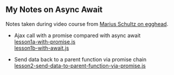 ## My Notes on Async Await

Notes taken during video course from [Marius Schultz on egghead](https://egghead.io/lessons/javascript-write-an-asynchronous-function-with-async-await). 

- Ajax call with a promise compared with async await<br/>
[lesson1a-with-promise.js](./lesson1a-with-promise.js)<br/>
[lesson1b-with-await.js](./lesson1b-with-await.js)

- Send data back to a parent function via promise chain<br/>
[lesson2-send-data-to-parent-function-via-promise.js](./lesson2-send-data-to-parent-function-via-promise.js)